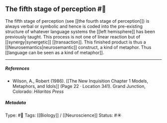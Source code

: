 ## The fifth stage of perception #🧠 

The fifth stage of perception (see [[the fourth stage of perception]]) is always verbal or symbolic and hence is coded into the pre-existing structure of whatever language systems the [[left hemisphere]] has been previously taught. This process is not one of linear reaction but of [[synergy|synergetic]] [[transaction]]. This finished product is thus a [[Neurosemantics|neurosemantic]] construct, a kind of metaphor. Thus [[language can be seen as a kind of metaphor]]. 

___

##### References

- Wilson, A., Robert (1986). [[The New Inquisition Chapter 1 Models, Metaphors, and Idols]] (Page 22 · Location 341). Grand Junction, Colorado: _Hilaritas Press_

##### Metadata

Type: #🔴 
Tags: [[Biology]] / [[Neuroscience]] 
Status: #☀️ 